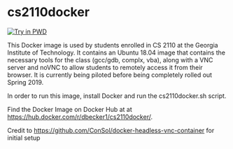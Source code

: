 # cs2110docker 
[![Try in PWD](https://raw.githubusercontent.com/play-with-docker/stacks/master/assets/images/button.png)](https://labs.play-with-docker.com/?stack=https://raw.githubusercontent.com/dbecker1/cs2110docker/master/docker-compose.yml)

This Docker image is used by students enrolled in CS 2110 at the Georgia Institute of Technology. It contains an Ubuntu 18.04 image
that contains the necessary tools for the class (gcc/gdb, complx, vba), along with a VNC server and noVNC to allow students to remotely
access it from their browser. It is currently being piloted before being completely rolled out Spring 2019.

In order to run this image, install Docker and run the cs2110docker.sh script.

Find the Docker Image on Docker Hub at  at https://hub.docker.com/r/dbecker1/cs2110docker/.


Credit to https://github.com/ConSol/docker-headless-vnc-container for initial setup
